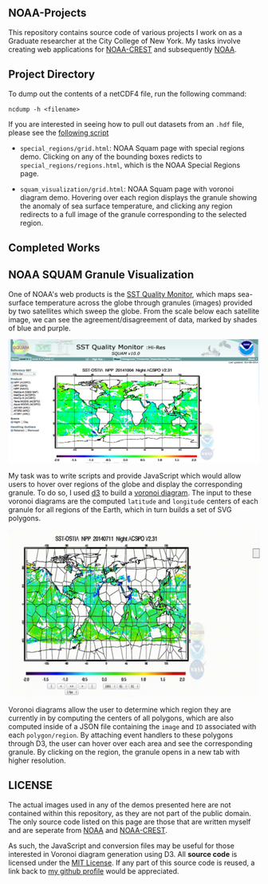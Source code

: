 NOAA-Projects
-------------

This repository contains source code of various projects I work on as a Graduate researcher at the City College of New York. My tasks involve creating web applications for [NOAA-CREST](http://crest.ccny.cuny.edu/) and subsequently [NOAA](http://www.noaa.gov/).

Project Directory
-----------------

To dump out the contents of a netCDF4 file, run the following command:

    ncdump -h <filename>

If you are interested in seeing how to pull out datasets from an `.hdf` file, please see the [following script](https://github.com/DrkSephy/NOAA-Projects/blob/master/ims/hdfgranules.py)

* `special_regions/grid.html`: NOAA Squam page with special regions demo. Clicking on any of the bounding boxes redicts to `special_regions/regions.html`, which is the NOAA Special Regions page.

* `squam_visualization/grid.html`: NOAA Squam page with voronoi diagram demo. Hovering over each region displays the granule showing the anomaly of sea surface temperature, and clicking any region redirects to a full image of the granule corresponding to the selected region. 

Completed Works
---------------

NOAA SQUAM Granule Visualization
--------------------------------

One of NOAA's web products is the [SST Quality Monitor](http://www.star.nesdis.noaa.gov/sod/sst/squam/HR/index.html#), which maps sea-surface temperature across the globe through granules (images) provided by two satellites which sweep the globe. From the scale below each satellite image, we can see the agreement/disagreement of data, marked by shades of blue and purple.

![alt tag](https://github.com/DrkSephy/NOAA-Projects/blob/master/img/squam.png)

 My task was to write scripts and provide JavaScript which would allow users to hover over regions of the globe and display the corresponding granule. To do so, I used [d3](http://d3js.org/) to build a [voronoi diagram](http://en.wikipedia.org/wiki/Voronoi_diagram). The input to these voronoi diagrams are the computed `latitude` and `longitude` centers of each granule for all regions of the Earth, which in turn builds a set of SVG polygons. 

 ![alt tag](https://github.com/DrkSephy/NOAA-Projects/blob/master/img/squam.gif)

 Voronoi diagrams allow the user to determine which region they are currently in by computing the centers of all polygons, which are also computed inside of a JSON file containing the `image` and `ID` associated with each `polygon/region`. By attaching event handlers to these polygons through D3, the user can hover over each area and see the corresponding granule. By clicking on the region, the granule opens in a new tab with higher resolution. 

LICENSE
-------

The actual images used in any of the demos presented here are not contained within this repository, as they are not part of the public domain. The only source code listed on this page are those that are written myself and are seperate from [NOAA](http://www.noaa.gov/) and [NOAA-CREST](http://crest.ccny.cuny.edu/). 

As such, the JavaScript and conversion files may be useful for those interested in Voronoi diagram generation using D3. All **source code** is licensed under the [MIT License](https://github.com/DrkSephy/NOAA-Projects/blob/master/LICENSE.txt). If any part of this source code is reused, a link back to [my github profile](https://github.com/DrkSephy) would be appreciated. 



